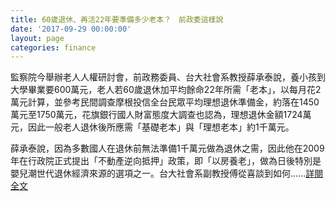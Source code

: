 ```yaml
---
title: 60歲退休、再活22年要準備多少老本？　前政委這樣說
date: '2017-09-29 00:00:00'
layout: page
categories: finance
---
```


監察院今舉辦老人人權研討會，前政務委員、台大社會系教授薛承泰說，養小孩到大學畢業要600萬元，老人若60歲退休加平均餘命22年所需「老本」，以每月花2萬元計算，並參考民間調查摩根投信全台民眾平均理想退休準備金，約落在1450萬元至1750萬元，花旗銀行國人財富態度大調查也認為，理想退休金額1724萬元，因此一般老人退休後所應需「基礎老本」與「理想老本」約1千萬元。

薛承泰說，因為多數國人在退休前無法準備1千萬元做為退休之需，因此他在2009年在行政院正式提出「不動產逆向抵押」政策，即「以房養老」，做為日後特別是嬰兒潮世代退休經濟來源的選項之一。台大社會系副教授傅從喜談到如何......[詳閱全文](http://www.appledaily.com.tw/realtimenews/article/new/20170929/1213343/)